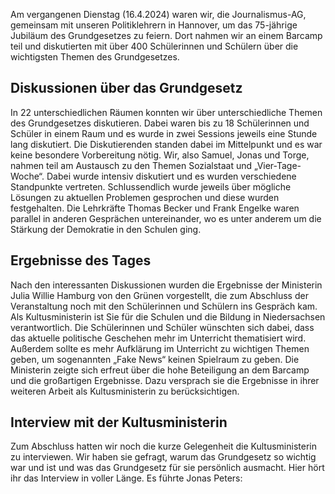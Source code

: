 Am vergangenen Dienstag (16.4.2024) waren wir, die Journalismus-AG, gemeinsam mit unseren Politiklehrern in Hannover, um das 75-jährige Jubiläum des Grundgesetzes zu feiern. Dort nahmen wir an einem Barcamp teil und diskutierten mit über 400 Schülerinnen und Schülern über die wichtigsten Themen des Grundgesetzes.

## Diskussionen über das Grundgesetz
In 22 unterschiedlichen Räumen konnten wir über unterschiedliche Themen des Grundgesetzes diskutieren. Dabei waren bis zu 18 Schülerinnen und Schüler in einem Raum und es wurde in zwei Sessions jeweils eine Stunde lang diskutiert. Die Diskutierenden standen dabei im Mittelpunkt und es war keine besondere Vorbereitung nötig. Wir, also Samuel, Jonas und Torge, nahmen teil am Austausch zu den Themen Sozialstaat und „Vier-Tage-Woche“. Dabei wurde intensiv diskutiert und es wurden verschiedene Standpunkte vertreten. Schlussendlich wurde jeweils über mögliche Lösungen zu aktuellen Problemen gesprochen und diese wurden festgehalten. Die Lehrkräfte Thomas Becker und Frank Engelke waren parallel in anderen Gesprächen untereinander, wo es unter anderem um die Stärkung der Demokratie in den Schulen ging.

## Ergebnisse des Tages
Nach den interessanten Diskussionen wurden die Ergebnisse der Ministerin Julia Willie Hamburg von den Grünen vorgestellt, die zum Abschluss der Veranstaltung noch mit den Schülerinnen und Schülern ins Gespräch kam. Als Kultusministerin ist Sie für die Schulen und die Bildung in Niedersachsen verantwortlich.
Die Schülerinnen und Schüler wünschten sich dabei, dass das aktuelle politische Geschehen mehr im Unterricht thematisiert wird. Außerdem sollte es mehr Aufklärung im Unterricht zu wichtigen Themen geben, um sogenannten „Fake News“ keinen Spielraum zu geben. Die Ministerin zeigte sich erfreut über die hohe Beteiligung an dem Barcamp und die großartigen Ergebnisse. Dazu versprach sie die Ergebnisse in ihrer weiteren Arbeit als Kultusministerin zu berücksichtigen.

## Interview mit der Kultusministerin
Zum Abschluss hatten wir noch die kurze Gelegenheit die Kultusministerin zu interviewen. Wir haben sie gefragt, warum das Grundgesetz so wichtig war und ist und was das Grundgesetz für sie persönlich ausmacht. 
Hier hört ihr das Interview in voller Länge. Es führte Jonas Peters:
<audio src="https://buessing.schule/fileadmin/Medien/Allgemein/Medien/KM_Hamburg/240416_KM_Hamburg_barcamp.mp3"></audio>
